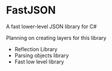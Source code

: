 # FastJSON
A fast lower-level JSON library for C#

Planning on creating layers for this library
* Reflection Library
* Parsing objects library
* Fast low level library